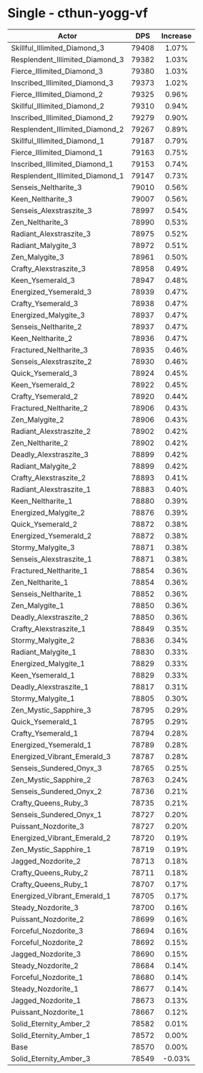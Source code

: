 # Single - cthun-yogg-vf
| Actor | DPS | Increase |
|---|:---:|:---:|
|Skillful_Illimited_Diamond_3|79408|1.07%|
|Resplendent_Illimited_Diamond_3|79382|1.03%|
|Fierce_Illimited_Diamond_3|79380|1.03%|
|Inscribed_Illimited_Diamond_3|79373|1.02%|
|Fierce_Illimited_Diamond_2|79325|0.96%|
|Skillful_Illimited_Diamond_2|79310|0.94%|
|Inscribed_Illimited_Diamond_2|79279|0.90%|
|Resplendent_Illimited_Diamond_2|79267|0.89%|
|Skillful_Illimited_Diamond_1|79187|0.79%|
|Fierce_Illimited_Diamond_1|79163|0.75%|
|Inscribed_Illimited_Diamond_1|79153|0.74%|
|Resplendent_Illimited_Diamond_1|79147|0.73%|
|Senseis_Neltharite_3|79010|0.56%|
|Keen_Neltharite_3|79007|0.56%|
|Senseis_Alexstraszite_3|78997|0.54%|
|Zen_Neltharite_3|78990|0.53%|
|Radiant_Alexstraszite_3|78975|0.52%|
|Radiant_Malygite_3|78972|0.51%|
|Zen_Malygite_3|78961|0.50%|
|Crafty_Alexstraszite_3|78958|0.49%|
|Keen_Ysemerald_3|78947|0.48%|
|Energized_Ysemerald_3|78939|0.47%|
|Crafty_Ysemerald_3|78938|0.47%|
|Energized_Malygite_3|78937|0.47%|
|Senseis_Neltharite_2|78937|0.47%|
|Keen_Neltharite_2|78936|0.47%|
|Fractured_Neltharite_3|78935|0.46%|
|Senseis_Alexstraszite_2|78930|0.46%|
|Quick_Ysemerald_3|78924|0.45%|
|Keen_Ysemerald_2|78922|0.45%|
|Crafty_Ysemerald_2|78920|0.44%|
|Fractured_Neltharite_2|78906|0.43%|
|Zen_Malygite_2|78906|0.43%|
|Radiant_Alexstraszite_2|78902|0.42%|
|Zen_Neltharite_2|78902|0.42%|
|Deadly_Alexstraszite_3|78899|0.42%|
|Radiant_Malygite_2|78899|0.42%|
|Crafty_Alexstraszite_2|78893|0.41%|
|Radiant_Alexstraszite_1|78883|0.40%|
|Keen_Neltharite_1|78880|0.39%|
|Energized_Malygite_2|78876|0.39%|
|Quick_Ysemerald_2|78872|0.38%|
|Energized_Ysemerald_2|78872|0.38%|
|Stormy_Malygite_3|78871|0.38%|
|Senseis_Alexstraszite_1|78871|0.38%|
|Fractured_Neltharite_1|78854|0.36%|
|Zen_Neltharite_1|78854|0.36%|
|Senseis_Neltharite_1|78852|0.36%|
|Zen_Malygite_1|78850|0.36%|
|Deadly_Alexstraszite_2|78850|0.36%|
|Crafty_Alexstraszite_1|78849|0.35%|
|Stormy_Malygite_2|78836|0.34%|
|Radiant_Malygite_1|78830|0.33%|
|Energized_Malygite_1|78829|0.33%|
|Keen_Ysemerald_1|78829|0.33%|
|Deadly_Alexstraszite_1|78817|0.31%|
|Stormy_Malygite_1|78805|0.30%|
|Zen_Mystic_Sapphire_3|78795|0.29%|
|Quick_Ysemerald_1|78795|0.29%|
|Crafty_Ysemerald_1|78794|0.28%|
|Energized_Ysemerald_1|78789|0.28%|
|Energized_Vibrant_Emerald_3|78787|0.28%|
|Senseis_Sundered_Onyx_3|78765|0.25%|
|Zen_Mystic_Sapphire_2|78763|0.24%|
|Senseis_Sundered_Onyx_2|78736|0.21%|
|Crafty_Queens_Ruby_3|78735|0.21%|
|Senseis_Sundered_Onyx_1|78727|0.20%|
|Puissant_Nozdorite_3|78727|0.20%|
|Energized_Vibrant_Emerald_2|78720|0.19%|
|Zen_Mystic_Sapphire_1|78719|0.19%|
|Jagged_Nozdorite_2|78713|0.18%|
|Crafty_Queens_Ruby_2|78711|0.18%|
|Crafty_Queens_Ruby_1|78707|0.17%|
|Energized_Vibrant_Emerald_1|78705|0.17%|
|Steady_Nozdorite_3|78700|0.16%|
|Puissant_Nozdorite_2|78699|0.16%|
|Forceful_Nozdorite_3|78694|0.16%|
|Forceful_Nozdorite_2|78692|0.15%|
|Jagged_Nozdorite_3|78690|0.15%|
|Steady_Nozdorite_2|78684|0.14%|
|Forceful_Nozdorite_1|78680|0.14%|
|Steady_Nozdorite_1|78677|0.14%|
|Jagged_Nozdorite_1|78673|0.13%|
|Puissant_Nozdorite_1|78667|0.12%|
|Solid_Eternity_Amber_2|78582|0.01%|
|Solid_Eternity_Amber_1|78572|0.00%|
|Base|78570|0.00%|
|Solid_Eternity_Amber_3|78549|-0.03%|
